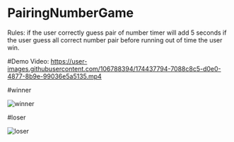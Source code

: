 # PairingNumberGame
Rules:
if the user correctly guess pair of number timer will add 5 seconds
if the user guess all correct number pair before running out of time the user win.

#Demo Video:
https://user-images.githubusercontent.com/106788394/174437794-7088c8c5-d0e0-4877-8b9e-99036e5a5135.mp4

#winner

![winner](https://user-images.githubusercontent.com/106788394/174703761-3ebeb4e2-08d9-47c7-8e26-29e4abae18a1.png)



#loser

![loser](https://user-images.githubusercontent.com/106788394/174703769-05aa7252-97c6-4fdf-bf37-e95f5b37e351.png)

